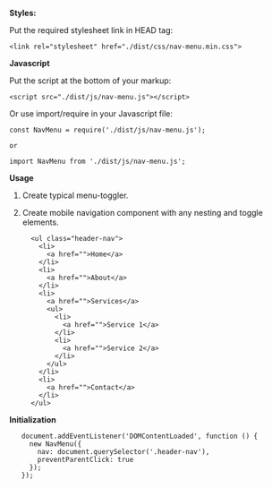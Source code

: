 **Styles:**
  
  Put the required stylesheet link in HEAD tag:
  
    <link rel="stylesheet" href="./dist/css/nav-menu.min.css">
    
**Javascript**    
    
Put the script at the bottom of your markup: 

    <script src="./dist/js/nav-menu.js"></script>    
   
Or use import/require in your Javascript file:
    
    const NavMenu = require('./dist/js/nav-menu.js');
    
    or
    
    import NavMenu from './dist/js/nav-menu.js';
 
**Usage**
     
1. Create typical menu-toggler.
2. Create mobile navigation component with any nesting and toggle elements. 
      
         <ul class="header-nav">
           <li>
             <a href="">Home</a>
           </li>
           <li>
             <a href="">About</a>
           </li>
           <li>
             <a href="">Services</a>
             <ul>
               <li>
                 <a href="">Service 1</a>
               </li>
               <li>
                 <a href="">Service 2</a>
               </li>
             </ul>
           </li>
           <li>
             <a href="">Contact</a>
           </li>
         </ul>
         
**Initialization**
 
       document.addEventListener('DOMContentLoaded', function () {
         new NavMenu({
           nav: document.querySelector('.header-nav'),
           preventParentClick: true
         });
       });